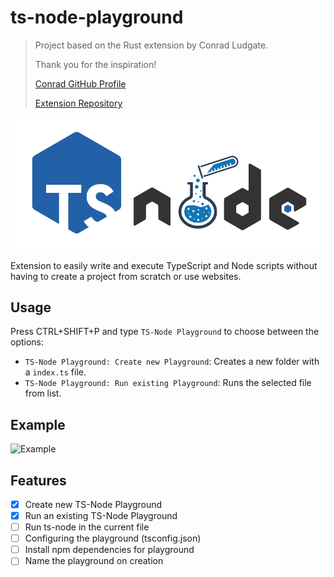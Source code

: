 # ts-node-playground
> Project based on the Rust extension by Conrad Ludgate. 
> 
> Thank you for the inspiration!
> 
> [Conrad GitHub Profile](https://github.com/conradludgate)
> 
> [Extension  Repository](https://github.com/conradludgate/vscode-rust-playground)

![TS-Node Playground](https://raw.githubusercontent.com/emrivero/vscode-ts-node-playground/master/images/logo.png)

Extension to easily write and execute TypeScript and Node scripts without having to create a project from scratch or use websites.

## Usage
Press CTRL+SHIFT+P and type `TS-Node Playground` to choose between the options:
- `TS-Node Playground: Create new Playground`: Creates a new folder with a `index.ts` file.
- `TS-Node Playground: Run existing Playground`: Runs the selected file from list.

## Example
![Example](https://raw.githubusercontent.com/emrivero/vscode-ts-node-playground/master/images/example.gif)
## Features

- [X] Create new TS-Node Playground
- [X] Run an existing TS-Node Playground
- [ ] Run ts-node in the current file
- [ ] Configuring the playground (tsconfig.json)
- [ ] Install npm dependencies for playground
- [ ] Name the playground on creation